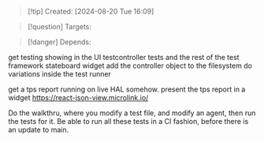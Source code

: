 
>[!tip] Created: [2024-08-20 Tue 16:09]

>[!question] Targets: 

>[!danger] Depends: 

get testing showing in the UI
testcontroller tests and the rest of the test framework
stateboard widget
add the controller object to the filesystem
do variations inside the test runner


get a tps report running on live HAL somehow.
present the tps report in a widget https://react-json-view.microlink.io/

Do the walkthru, where you modify a test file, and modify an agent, then run the tests for it.
Be able to run all these tests in a CI fashion, before there is an update to main.